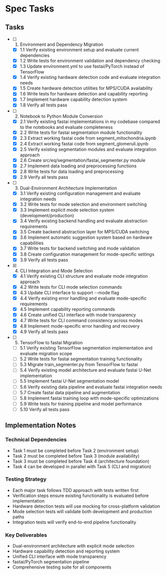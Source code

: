 # Spec Tasks

## Tasks

- [ ] 1. Environment and Dependency Migration
  - [x] 1.1 Verify existing environment setup and evaluate current dependencies
  - [x] 1.2 Write tests for environment validation and dependency checking
  - [x] 1.3 Update environment.yml to use fastai/PyTorch instead of TensorFlow
  - [x] 1.4 Verify existing hardware detection code and evaluate integration needs
  - [x] 1.5 Create hardware detection utilities for MPS/CUDA availability
  - [x] 1.6 Write tests for hardware detection and capability reporting
  - [x] 1.7 Implement hardware capability detection system
  - [x] 1.8 Verify all tests pass

- [ ] 2. Notebook to Python Module Conversion
  - [x] 2.1 Verify existing fastai implementations in my codebase compared to the notebooks and evaluate completeness
  - [x] 2.2 Write tests for fastai segmentation module functionality
  - [x] 2.3 Extract working fastai code from segment_mitochondria.ipynb
  - [x] 2.4 Extract working fastai code from segment_glomeruli.ipynb
  - [x] 2.5 Verify existing segmentation modules and evaluate integration approach
  - [x] 2.6 Create src/eq/segmentation/fastai_segmenter.py module
  - [x] 2.7 Implement data loading and preprocessing functions
  - [x] 2.8 Write tests for data loading and preprocessing
  - [x] 2.9 Verify all tests pass

- [ ] 3. Dual-Environment Architecture Implementation
  - [x] 3.1 Verify existing configuration management and evaluate integration needs
  - [x] 3.2 Write tests for mode selection and environment switching
  - [x] 3.3 Implement explicit mode selection system (development/production)
  - [x] 3.4 Verify existing backend handling and evaluate abstraction requirements
  - [x] 3.5 Create backend abstraction layer for MPS/CUDA switching
  - [x] 3.6 Implement automatic suggestion system based on hardware capabilities
  - [x] 3.7 Write tests for backend switching and mode validation
  - [x] 3.8 Create configuration management for mode-specific settings
  - [x] 3.9 Verify all tests pass

- [x] 4. CLI Integration and Mode Selection
  - [x] 4.1 Verify existing CLI structure and evaluate mode integration approach
  - [x] 4.2 Write tests for CLI mode selection commands
  - [x] 4.3 Update CLI interface to support --mode flag
  - [x] 4.4 Verify existing error handling and evaluate mode-specific requirements
  - [x] 4.5 Implement capability reporting commands
  - [x] 4.6 Create unified CLI interface with mode transparency
  - [x] 4.7 Write tests for CLI command consistency across modes
  - [x] 4.8 Implement mode-specific error handling and recovery
  - [x] 4.9 Verify all tests pass

- [ ] 5. TensorFlow to fastai Migration
  - [ ] 5.1 Verify existing TensorFlow segmentation implementation and evaluate migration scope
  - [ ] 5.2 Write tests for fastai segmentation training functionality
  - [ ] 5.3 Migrate train_segmenter.py from TensorFlow to fastai
  - [ ] 5.4 Verify existing model architecture and evaluate fastai U-Net implementation
  - [ ] 5.5 Implement fastai U-Net segmentation model
  - [ ] 5.6 Verify existing data pipeline and evaluate fastai integration needs
  - [ ] 5.7 Create fastai data pipeline and augmentation
  - [ ] 5.8 Implement fastai training loop with mode-specific optimizations
  - [ ] 5.9 Write tests for training pipeline and model performance
  - [ ] 5.10 Verify all tests pass

## Implementation Notes

### Technical Dependencies
- Task 1 must be completed before Task 2 (environment setup)
- Task 2 must be completed before Task 3 (module availability)
- Task 3 must be completed before Task 4 (architecture foundation)
- Task 4 can be developed in parallel with Task 5 (CLI and migration)

### Testing Strategy
- Each major task follows TDD approach with tests written first
- Verification steps ensure existing functionality is evaluated before implementation
- Hardware detection tests will use mocking for cross-platform validation
- Mode selection tests will validate both development and production paths
- Integration tests will verify end-to-end pipeline functionality

### Key Deliverables
- Dual-environment architecture with explicit mode selection
- Hardware capability detection and reporting system
- Unified CLI interface with mode transparency
- fastai/PyTorch segmentation pipeline
- Comprehensive testing suite for all components
